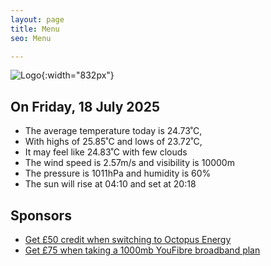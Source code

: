 ```yaml
---
layout: page
title: Menu
seo: Menu

---
```


![Logo](/images/logo.jpg){:width="832px"}

<!-- weather_marker starts -->
## On Friday, 18 July 2025

- The average temperature today is 24.73˚C,
- With highs of 25.85˚C and lows of 23.72˚C,
- It may feel like 24.83˚C with few clouds
- The wind speed is 2.57m/s and visibility is 10000m
- The pressure is 1011hPa and humidity is 60%
- The sun will rise at 04:10 and set at 20:18

<!-- weather_marker ends -->

## Sponsors

- [Get £50 credit when switching to Octopus Energy](https://bit.ly/3oD1nnS)
- [Get £75 when taking a 1000mb YouFibre broadband plan](https://aklam.io/91zWhU?)
